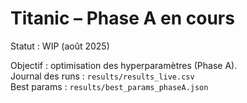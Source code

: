 # Titanic – Phase A en cours
Statut : WIP (août 2025)

Objectif : optimisation des hyperparamètres (Phase A).  
Journal des runs : `results/results_live.csv`  
Best params : `results/best_params_phaseA.json`